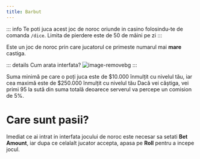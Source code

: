 ```yaml
---
title: Barbut
---
```


::: info
Te poti juca acest joc de noroc oriunde in casino folosindu-te de comanda `/dice`.
Limita de pierdere este de 50 de mâini pe zi
:::

Este un joc de noroc prin care jucatorul ce primeste numarul mai **mare** castiga.

::: details Cum arata interfata?
![image-removebg](https://github.com/Alexander-AIM/wiki/assets/157987605/bced358f-0678-4065-a895-6986a040f3d8)
:::

Suma minimă pe care o poți juca este de $10.000 înmulțit cu nivelul tău, iar cea maximă este de $250.000 înmulțit cu nivelul tău
Dacă vei căștiga, vei primi 95 la sută din suma totală deoarece serverul va percepe un comision de 5%.

# Care sunt pasii?

Imediat ce ai intrat in interfata jocului de noroc este necesar sa setati **Bet Amount**, iar dupa ce celalalt jucator accepta, apasa pe **Roll** pentru a incepe jocul.
